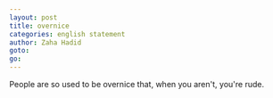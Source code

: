 ```yaml
---
layout: post
title: overnice
categories: english statement
author: Zaha Hadid
goto:
go:
---
```

People are so used to be overnice that, when you aren't, you're rude.

